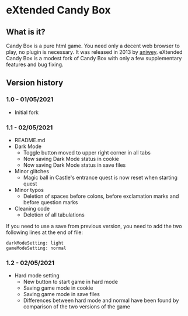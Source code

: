 # eXtended Candy Box

## What is it?

Candy Box is a pure html game. You need only a decent web browser to play, no plugin is necessary.
It was released in 2013 by [aniwey](https://candybox.fandom.com/wiki/Aniwey).
eXtended Candy Box is a modest fork of Candy Box with only a few supplementary features and bug fixing.

## Version history

### 1.0 - 01/05/2021

- Initial fork

### 1.1 - 02/05/2021

- README.md
- Dark Mode
  - Toggle button moved to upper right corner in all tabs
  - Now saving Dark Mode status in cookie
  - Now saving Dark Mode status in save files
- Minor glitches
  - Magic ball in Castle's entrance quest is now reset when starting quest
- Minor typos
  - Deletion of spaces before colons, before exclamation marks and before question marks
- Cleaning code
  - Deletion of all tabulations

If you need to use a save from previous version, you need to add the two following lines at the end of file:
```
darkModeSetting: light
gameModeSetting: normal
```

### 1.2 - 02/05/2021
- Hard mode setting
  - New button to start game in hard mode
  - Saving game mode in cookie
  - Saving game mode in save files
  - Differences between hard mode and normal have been found by comparison of the two versions of the game